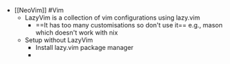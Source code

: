 - [[NeoVim]] #Vim
	- LazyVim is a collection of vim configurations using lazy.vim
		- ==It has too many customisations so don't use it== e.g., mason which doesn't work with nix
	- Setup without LazyVim
		- Install lazy.vim package manager
		-